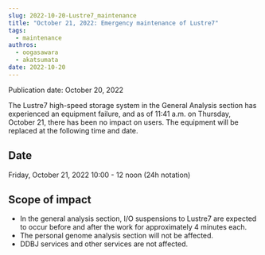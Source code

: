 ```yaml
---
slug: 2022-10-20-Lustre7_maintenance
title: "October 21, 2022: Emergency maintenance of Lustre7"
tags:
  - maintenance
authros:
  - oogasawara
  - akatsumata
date: 2022-10-20
---
```


Publication date: October 20, 2022


The Lustre7 high-speed storage system in the General Analysis section has experienced an equipment failure, and as of 11:41 a.m. on Thursday, October 21, there has been no impact on users. The equipment will be replaced at the following time and date.


## Date

Friday, October 21, 2022 10:00 - 12 noon (24h notation)


## Scope of impact

- In the general analysis section, I/O suspensions to Lustre7 are expected to occur before and after the work for approximately 4 minutes each.
- The personal genome analysis section will not be affected.
- DDBJ services and other services are not affected.
